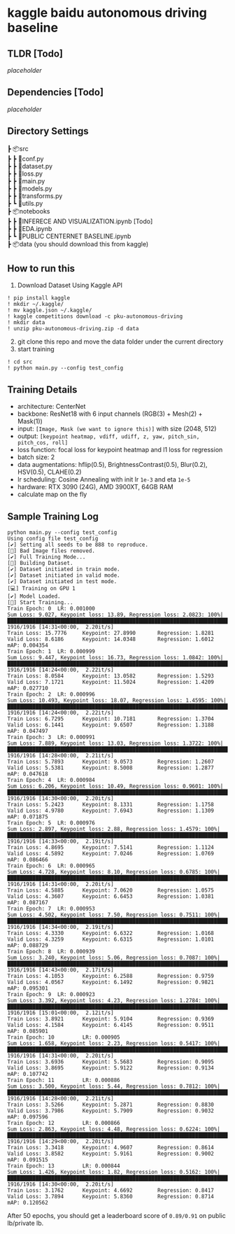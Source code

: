 # kaggle baidu autonomous driving baseline

## TLDR [Todo]
_placeholder_

## Dependencies [Todo]
_placeholder_

## Directory Settings
┣ 📦src  
┣ ┣ 📜conf.py  
┣ ┣ 📜dataset.py  
┣ ┣ 📜loss.py  
┣ ┣ 📜main.py  
┣ ┣ 📜models.py  
┣ ┣ 📜transforms.py   
┣ ┗ 📜utils.py    
┣ 📦notebooks  
┣ ┣ 📜INFERECE AND VISUALIZATION.ipynb [Todo]  
┣ ┣ 📜EDA.ipynb  
┣ ┗ 📜PUBLIC CENTERNET BASELINE.ipynb  
┣ 📦data (you should download this from kaggle)

## How to run this 
1. Download Dataset Using Kaggle API
```
! pip install kaggle
! mkdir ~/.kaggle/
! mv kaggle.json ~/.kaggle/
! kaggle competitions download -c pku-autonomous-driving
! mkdir data
! unzip pku-autonomous-driving.zip -d data
```
2. git clone this repo and move the data folder under the current directory
3. start training
```
! cd src
! python main.py --config test_config
```

## Training Details 
- architecture: CenterNet
- backbone: ResNet18 with 6 input channels (RGB(3) + Mesh(2) + Mask(1))
- input: `[Image, Mask (we want to ignore this)]` with size (2048, 512)
- output: `[keypoint heatmap, vdiff, udiff, z, yaw, pitch_sin, pitch_cos, roll]`
- loss function: focal loss for keypoint heatmap and l1 loss for regression
- batch size: 2
- data augmentations: hflip(0.5), BrightnessContrast(0.5), Blur(0.2), HSV(0.5), CLAHE(0.2)
- lr scheduling: Cosine Annealing with init lr `1e-3` and eta `1e-5`
- hardware: RTX 3090 (24G), AMD 3900XT, 64GB RAM
- calculate map on the fly

## Sample Training Log
```
python main.py --config test_config
Using config file test_config
[✔️] Setting all seeds to be 888 to reproduce.
[🐻] Bad Image files removed.
[✔️] Full Training Mode...
[🐶] Building Dataset.
[✔️] Dataset initiated in train mode.
[✔️] Dataset initiated in valid mode.
[✔️] Dataset initiated in test mode.
[💻] Training on GPU 1
[✔️] Model Loaded.
[🚀] Start Training...
Train Epoch: 0  LR: 0.001000
Sum Loss: 9.027, Keypoint loss: 13.89, Regression loss: 2.0823: 100%|███████████████████████████████████████████████████████████████████████████████████████████████████████████████████| 1916/1916 [14:31<00:00,  2.20it/s]
Train Loss: 15.7776     Keypoint: 27.8990       Regression: 1.8281
Valid Loss: 8.6186      Keypoint: 14.0348       Regression: 1.6012      mAP: 0.004354
Train Epoch: 1  LR: 0.000999
Sum Loss: 9.447, Keypoint loss: 16.73, Regression loss: 1.0842: 100%|████████████████████████████████████████████████████████████████████████████████████████████████████████████████████████████████████████████████████████████████████████████████████████| 1916/1916 [14:24<00:00,  2.22it/s]
Train Loss: 8.0584      Keypoint: 13.0582       Regression: 1.5293
Valid Loss: 7.1721      Keypoint: 11.5024       Regression: 1.4209      mAP: 0.027710
Train Epoch: 2  LR: 0.000996
Sum Loss: 10.493, Keypoint loss: 18.07, Regression loss: 1.4595: 100%|███████████████████████████████████████████████████████████████████████████████████████████████████████████████████████████████████████████████████████████████████████████████████████| 1916/1916 [14:24<00:00,  2.22it/s]
Train Loss: 6.7295      Keypoint: 10.7181       Regression: 1.3704
Valid Loss: 6.1441      Keypoint: 9.6507        Regression: 1.3188      mAP: 0.047497
Train Epoch: 3  LR: 0.000991
Sum Loss: 7.889, Keypoint loss: 13.03, Regression loss: 1.3722: 100%|████████████████████████████████████████████████████████████████████████████████████████████████████████████████████████████████████████████████████████████████████████████████████████| 1916/1916 [14:28<00:00,  2.21it/s]
Train Loss: 5.7893      Keypoint: 9.0573        Regression: 1.2607
Valid Loss: 5.5381      Keypoint: 8.5008        Regression: 1.2877      mAP: 0.047618
Train Epoch: 4  LR: 0.000984
Sum Loss: 6.206, Keypoint loss: 10.49, Regression loss: 0.9601: 100%|████████████████████████████████████████████████████████████████████████████████████████████████████████████████████████████████████████████████████████████████████████████████████████| 1916/1916 [14:30<00:00,  2.20it/s]
Train Loss: 5.2423      Keypoint: 8.1331        Regression: 1.1758
Valid Loss: 4.9780      Keypoint: 7.6943        Regression: 1.1309      mAP: 0.071875
Train Epoch: 5  LR: 0.000976
Sum Loss: 2.897, Keypoint loss: 2.88, Regression loss: 1.4579: 100%|█████████████████████████████████████████████████████████████████████████████████████████████████████████████████████████████████████████████████████████████████████████████████████████| 1916/1916 [14:33<00:00,  2.19it/s]
Train Loss: 4.8695      Keypoint: 7.5141        Regression: 1.1124
Valid Loss: 4.5892      Keypoint: 7.0246        Regression: 1.0769      mAP: 0.086466
Train Epoch: 6  LR: 0.000965
Sum Loss: 4.728, Keypoint loss: 8.10, Regression loss: 0.6785: 100%|█████████████████████████████████████████████████████████████████████████████████████████████████████████████████████████████████████████████████████████████████████████████████████████| 1916/1916 [14:31<00:00,  2.20it/s]
Train Loss: 4.5885      Keypoint: 7.0620        Regression: 1.0575
Valid Loss: 4.3607      Keypoint: 6.6453        Regression: 1.0381      mAP: 0.087167
Train Epoch: 7  LR: 0.000953
Sum Loss: 4.502, Keypoint loss: 7.50, Regression loss: 0.7511: 100%|█████████████████████████████████████████████████████████████████████████████████████████████████████████████████████████████████████████████████████████████████████████████████████████| 1916/1916 [14:34<00:00,  2.19it/s]
Train Loss: 4.3330      Keypoint: 6.6322        Regression: 1.0168
Valid Loss: 4.3259      Keypoint: 6.6315        Regression: 1.0101      mAP: 0.088729
Train Epoch: 8  LR: 0.000939
Sum Loss: 3.240, Keypoint loss: 5.06, Regression loss: 0.7087: 100%|█████████████████████████████████████████████████████████████████████████████████████████████████████████████████████████████████████████████████████████████████████████████████████████| 1916/1916 [14:43<00:00,  2.17it/s]
Train Loss: 4.1053      Keypoint: 6.2588        Regression: 0.9759
Valid Loss: 4.0567      Keypoint: 6.1492        Regression: 0.9821      mAP: 0.095301
Train Epoch: 9  LR: 0.000923
Sum Loss: 3.392, Keypoint loss: 4.23, Regression loss: 1.2784: 100%|█████████████████████████████████████████████████████████████████████████████████████████████████████████████████████████████████████████████████████████████████████████████████████████| 1916/1916 [15:01<00:00,  2.12it/s]
Train Loss: 3.8921      Keypoint: 5.9104        Regression: 0.9369
Valid Loss: 4.1584      Keypoint: 6.4145        Regression: 0.9511      mAP: 0.085901
Train Epoch: 10         LR: 0.000905
Sum Loss: 1.658, Keypoint loss: 2.23, Regression loss: 0.5417: 100%|█████████████████████████████████████████████████████████████████████████████████████████████████████████████████████████████████████████████████████████████████████████████████████████| 1916/1916 [14:31<00:00,  2.20it/s]
Train Loss: 3.6936      Keypoint: 5.5683        Regression: 0.9095
Valid Loss: 3.8695      Keypoint: 5.9122        Regression: 0.9134      mAP: 0.107742
Train Epoch: 11         LR: 0.000886
Sum Loss: 3.500, Keypoint loss: 5.44, Regression loss: 0.7812: 100%|█████████████████████████████████████████████████████████████████████████████████████████████████████████████████████████████████████████████████████████████████████████████████████████| 1916/1916 [14:28<00:00,  2.21it/s]
Train Loss: 3.5266      Keypoint: 5.2871        Regression: 0.8830
Valid Loss: 3.7986      Keypoint: 5.7909        Regression: 0.9032      mAP: 0.097596
Train Epoch: 12         LR: 0.000866
Sum Loss: 2.863, Keypoint loss: 4.48, Regression loss: 0.6224: 100%|█████████████████████████████████████████████████████████████████████████████████████████████████████████████████████████████████████████████████████████████████████████████████████████| 1916/1916 [14:29<00:00,  2.20it/s]
Train Loss: 3.3418      Keypoint: 4.9607        Regression: 0.8614
Valid Loss: 3.8582      Keypoint: 5.9161        Regression: 0.9002      mAP: 0.091515
Train Epoch: 13         LR: 0.000844
Sum Loss: 1.426, Keypoint loss: 1.82, Regression loss: 0.5162: 100%|█████████████████████████████████████████████████████████████████████████████████████████████████████████████████████████████████████████████████████████████████████████████████████████| 1916/1916 [14:30<00:00,  2.20it/s]
Train Loss: 3.1762      Keypoint: 4.6692        Regression: 0.8417
Valid Loss: 3.7894      Keypoint: 5.8360        Regression: 0.8714      mAP: 0.120562
```
After 50 epochs, you should get a leaderboard score of `0.89/0.91` on public lb/private lb.
